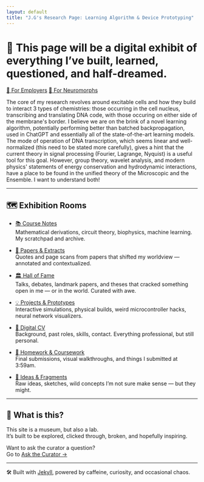 ```yaml
---
layout: default
title: "J.G's Research Page: Learning Algorithm & Device Prototyping"
---
```


# 🧠 This page will be a digital exhibit of everything I’ve built, learned, questioned, and half-dreamed.  

<div class="center-button">
  <a href="/cv/" class="big-button">👔 For Employers</a>
   <a href="/ideas/" class="big-button">🧠 For Neuromorphs</a>
</div>


The core of my research revolves around excitable cells and how they build to interact 3 types of chemistries: those occurring in the cell nucleus, 
transcribing and translating DNA code, with those occuring on either side of the membrane's border. I believe we are on the brink of a novel learning algorithm, potentially performing better than batched backpropagation, used in ChatGPT and essentially all of the state-of-the-art learning models. The mode of operation of DNA transcription, which seems linear and well-normalized (this need to be stated more carefully), gives a hint that the current theory in signal processing (Fourier, Lagrange, Nyquist) is a useful tool for this goal. However, group theory, wavelet analysis, and modern physics' statements of energy conservation and hydrodynamic interactions, have a place to be found in the unified theory of the Microscopic and the Ensemble. I want to understand both!

---

## 🗺️ Exhibition Rooms

- [📚 Course Notes](/notes/)  
  Mathematical derivations, circuit theory, biophysics, machine learning. My scratchpad and archive.

- [🧬 Papers & Extracts](/papers/)  
  Quotes and page scans from papers that shifted my worldview — annotated and contextualized.
  
- [🏛️ Hall of Fame](/hall-of-fame/)  
  Talks, debates, landmark papers, and theses that cracked something open in me — or in the world. Curated with awe.
  
- [💡 Projects & Prototypes](/projects/)  
  Interactive simulations, physical builds, weird microcontroller hacks, neural network visualizers.

- [📄 Digital CV](/cv/)  
  Background, past roles, skills, contact. Everything professional, but still personal.

- [📂 Homework & Coursework](/homework/)  
  Final submissions, visual walkthroughs, and things I submitted at 3:59am.

- [💭 Ideas & Fragments](/ideas/)  
  Raw ideas, sketches, wild concepts I’m not sure make sense — but they might.

---

## 🧪 What is this?

This site is a museum, but also a lab.  
It’s built to be explored, clicked through, broken, and hopefully inspiring.

Want to ask the curator a question?  
Go to [Ask the Curator →](/ask/)

---

🛠️ Built with [Jekyll](https://jekyllrb.com), powered by caffeine, curiosity, and occasional chaos.
